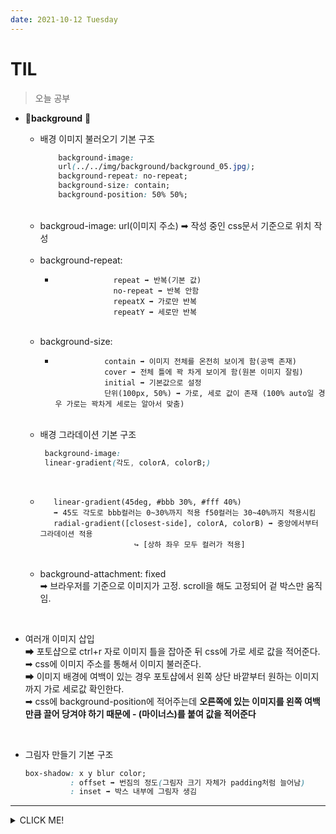 ```yaml
---
date: 2021-10-12 Tuesday
---
```


# TIL

> 오늘 공부

 - 🚩**background** 🚩
   - 배경 이미지 불러오기 기본 구조
      ```css  
          background-image:  
          url(../../img/background/background_05.jpg);
          background-repeat: no-repeat; 
          background-size: contain;
          background-position: 50% 50%; 

   <br />
 
   - backgroud-image: url(이미지 주소) ➡ 작성 중인 css문서 기준으로 위치 작성

   <br />

   - background-repeat: <br /> 
     -                  repeat ➡ 반복(기본 값) 
                        no-repeat ➡ 반복 안함  
                        repeatX ➡ 가로만 반복  
                        repeatY ➡ 세로만 반복  
    <br />

   - background-size: <br />
     -                contain ➡ 이미지 전체를 온전히 보이게 함(공백 존재)
                      cover ➡ 전체 틀에 꽉 차게 보이게 함(원본 이미지 잘림)
                      initial ➡ 기본값으로 설정
                      단위(100px, 50%) ➡ 가로, 세로 값이 존재 (100% auto일 경우 가로는 꽉차게 세로는 알아서 맞춤)

    <br />

    - 배경 그라데이션 기본 구조
         ```css
          background-image: 
          linear-gradient(각도, colorA, colorB;)

    <br />

      -        linear-gradient(45deg, #bbb 30%, #fff 40%) 
               ➡ 45도 각도로 bbb컬러는 0~30%까지 적용 f50컬러는 30~40%까지 적용시킴
               radial-gradient([closest-side], colorA, colorB) ➡ 중앙에서부터 그라데이션 적용
                                 ↪ [상하 좌우 모두 컬러가 적용]

     <br />

   - background-attachment: fixed <br />
      ➡ 브라우저를 기준으로 이미지가 고정. scroll을 해도 고정되어 겉 박스만 움직임.

<br />

   - 여러개 이미지 삽입 <br />
   ➡ 포토샵으로 ctrl+r 자로 이미지 틀을 잡아준 뒤 css에 가로 세로 값을 적어준다. <br />
   ➡ css에 이미지 주소를 통해서 이미지 불러준다. <br />
   ➡ 이미지 배경에 여백이 있는 경우 포토샵에서 왼쪽 상단 바깥부터 원하는 이미지까지 가로 세로값 확인한다. <br />
   ➡ css에 background-position에 적어주는데 **오른쪽에 있는 이미지를 왼쪽 여백만큼 끌어 당겨야 하기 때문에 - (마이너스)를 붙여 값을 적어준다**

<br />

  - 그림자 만들기 기본 구조
    ```css
    box-shadow: x y blur color; 
              : offset ➡ 번짐의 정도(그림자 크기 자체가 padding처럼 늘어남) 
              : inset ➡ 박스 내부에 그림자 생김
-----
<details>
<summary>CLICK ME!</summary>  

- https://www.codingfactory.net/10590
- https://ofcourse.kr/css-course/background-%EC%86%8D%EC%84%B1

</detials>  


 